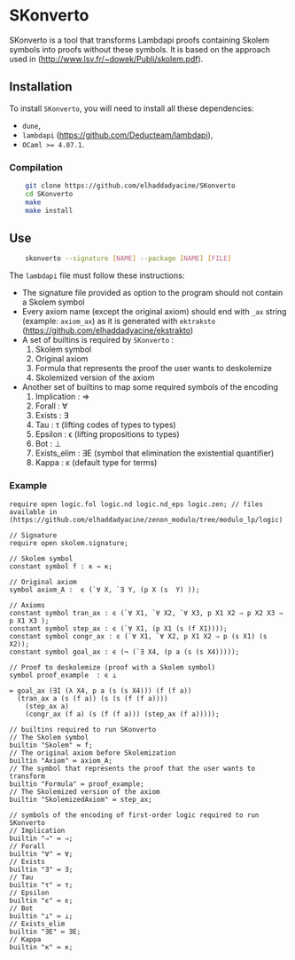 # SKonverto
SKonverto is a tool that transforms Lambdapi proofs containing Skolem symbols 
into proofs without these symbols. It is based on the approach used in 
(http://www.lsv.fr/~dowek/Publi/skolem.pdf).


## Installation
To install `SKonverto`, you will need to install all these dependencies:
- `dune`,
- `lambdapi` (https://github.com/Deducteam/lambdapi),
- `OCaml >= 4.07.1`.

### Compilation
```bash
    git clone https://github.com/elhaddadyacine/SKonverto
    cd SKonverto
    make
    make install
```
## Use
```bash
    skonverto --signature [NAME] --package [NAME] [FILE]
```
The `lambdapi` file must follow these instructions:
- The signature file provided as option to the program should not contain a 
  Skolem symbol
- Every axiom name (except the original axiom) should end with `_ax` string 
  (example: `axiom_ax`) as it is generated with `ektraksto` 
  (https://github.com/elhaddadyacine/ekstrakto)
- A set of builtins is required by `SKonverto` :
  1. Skolem symbol
  2. Original axiom
  3. Formula that represents the proof the user wants to deskolemize
  4. Skolemized version of the axiom
- Another set of builtins to map some required symbols of the encoding
  1. Implication : ⇒
  2. Forall : ∀
  3. Exists : ∃
  4. Tau : τ (lifting codes of types to types)
  5. Epsilon : ϵ (lifting propositions to types)
  6. Bot : ⊥
  7. Exists_elim : ∃E (symbol that elimination the existential quantifier)
  8. Kappa : κ (default type for terms)

### Example
```
require open logic.fol logic.nd logic.nd_eps logic.zen; // files available in (https://github.com/elhaddadyacine/zenon_modulo/tree/modulo_lp/logic)

// Signature
require open skolem.signature;

// Skolem symbol
constant symbol f : κ → κ;

// Original axiom
symbol axiom_A :  ϵ (`∀ X, `∃ Y, (p X (s  Y) ));

// Axioms
constant symbol tran_ax : ϵ (`∀ X1, `∀ X2, `∀ X3, p X1 X2 ⇒ p X2 X3 ⇒ p X1 X3 );
constant symbol step_ax : ϵ (`∀ X1, (p X1 (s (f X1))));
constant symbol congr_ax : ϵ (`∀ X1, `∀ X2, p X1 X2 ⇒ p (s X1) (s X2));
constant symbol goal_ax : ϵ (¬ (`∃ X4, (p a (s (s X4)))));
 
// Proof to deskolemize (proof with a Skolem symbol)
symbol proof_example  : ϵ ⊥

≔ goal_ax (∃I (λ X4, p a (s (s X4))) (f (f a))
  (tran_ax a (s (f a)) (s (s (f (f a))))
    (step_ax a)
    (congr_ax (f a) (s (f (f a))) (step_ax (f a)))));

// builtins required to run SKonverto
// The Skolem symbol
builtin "Skolem" ≔ f;
// The original axiom before Skolemization
builtin "Axiom" ≔ axiom_A;
// The symbol that represents the proof that the user wants to transform
builtin "Formula" ≔ proof_example;
// The Skolemized version of the axiom
builtin "SkolemizedAxiom" ≔ step_ax;

// symbols of the encoding of first-order logic required to run SKonverto
// Implication
builtin "⇒" ≔ ⇒;
// Forall
builtin "∀" ≔ ∀;
// Exists
builtin "∃" ≔ ∃;
// Tau
builtin "τ" ≔ τ;
// Epsilon
builtin "ϵ" ≔ ϵ;
// Bot
builtin "⊥" ≔ ⊥;
// Exists_elim
builtin "∃E" ≔ ∃E;
// Kappa
builtin "κ" ≔ κ;
```